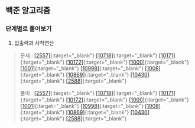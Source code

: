## 백준 알고리즘 
### 단계별로 풀어보기 

1. 입출력과 사칙연산
> 문제 : [[2557]](https://www.acmicpc.net/problem/2557){:target="_blank"}
[[10718]](https://www.acmicpc.net/problem/10718){:target="_blank"}
[[10171]](https://www.acmicpc.net/problem/10171){:target="_blank"}
[[10172]](https://www.acmicpc.net/problem/10172){:target="_blank"}
[[1000]](https://www.acmicpc.net/problem/1000){:target="_blank"}
[[1001]](https://www.acmicpc.net/problem/1001){:target="_blank"}
[[10998]](https://www.acmicpc.net/problem/10998){:target="_blank"}
[[1008]](https://www.acmicpc.net/problem/1008){:target="_blank"}
[[10869]](https://www.acmicpc.net/problem/10869){:target="_blank"}
[[10430]](https://www.acmicpc.net/problem/10430){:target="_blank"}
[[2588]](https://www.acmicpc.net/problem/2588){:target="_blank"}
>
> 풀이 : [[2557]](./step/01_입출력과%20사칙연산/1_2557.py){:target="_blank"}
[[10718]](./step/01_입출력과%20사칙연산/2_10718.py){:target="_blank"}
[[10171]](./step/01_입출력과%20사칙연산/3_10171.py){:target="_blank"}
[[10172]](./step/01_입출력과%20사칙연산/4_10172.py){:target="_blank"}
[[1000]](./step/01_입출력과%20사칙연산/5_1000.py){:target="_blank"}
[[1001]](./step/01_입출력과%20사칙연산/6_1001.py){:target="_blank"}
[[10998]](./step/01_입출력과%20사칙연산/7_10998.py){:target="_blank"}
[[1008]](./step/01_입출력과%20사칙연산/8_1008.py){:target="_blank"}
[[10869]](./step/01_입출력과%20사칙연산/9_10869.py){:target="_blank"}
[[10430]](./step/01_입출력과%20사칙연산/10_10430.py){:target="_blank"}
[[2588]](./step/01_입출력과%20사칙연산/11_2588.py){:target="_blank"}
>